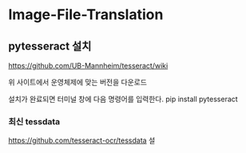 # Image-File-Translation

## pytesseract 설치

https://github.com/UB-Mannheim/tesseract/wiki

위 사이트에서 운영체제에 맞는 버전을 다운로드

설치가 완료되면 터미널 창에 다음 명령어를 입력한다.
pip install pytesseract

### 최신 tessdata
https://github.com/tesseract-ocr/tessdata
설
